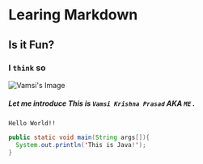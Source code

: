 # Learing Markdown
## Is it Fun?
### I `think` so

![Vamsi's Image](https://encrypted-tbn0.gstatic.com/images?q=tbn:ANd9GcSeAQ4tANmoVKULgcP2d-HKjeQmEq8Xucu6Mw&s)
##### Let me introduce   This is `Vamsi Krishna Prasad`  AKA `ME` .

``` Let's add a code block
Hello World!!
```
``` Java
public static void main(String args[]){
  System.out.println('This is Java!');
}
```
